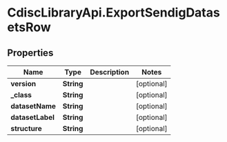# CdiscLibraryApi.ExportSendigDatasetsRow

## Properties

Name | Type | Description | Notes
------------ | ------------- | ------------- | -------------
**version** | **String** |  | [optional] 
**_class** | **String** |  | [optional] 
**datasetName** | **String** |  | [optional] 
**datasetLabel** | **String** |  | [optional] 
**structure** | **String** |  | [optional] 


